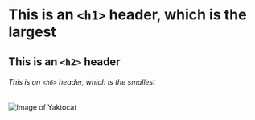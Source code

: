 # This is an `<h1>` header, which is the largest

## This is an `<h2>` header

###### This is an `<h6>` header, which is the smallest

![Image of Yaktocat](https://static.wikia.nocookie.net/bocajuniors/images/f/f8/BocaJuniors_escudo.png/revision/latest?cb=20110612212321&path-prefix=es)

